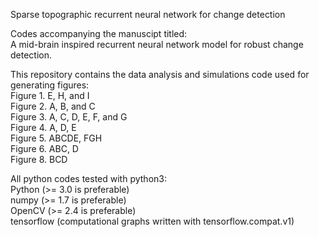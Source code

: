 Sparse topographic recurrent neural network for change detection  

Codes accompanying the manuscipt titled:  
	A mid-brain inspired recurrent neural network model for robust change detection.  

This repository contains the data analysis and simulations code used for generating figures:  
Figure 1. E, H, and I  
Figure 2. A, B, and C  
Figure 3. A, C, D, E, F, and G  
Figure 4. A, D, E  
Figure 5. ABCDE, FGH  
Figure 6. ABC, D  
Figure 8. BCD  

All python codes tested with python3:  
Python (>= 3.0 is preferable)  
numpy  (>= 1.7 is preferable)  
OpenCV (>= 2.4 is preferable)  
tensorflow (computational graphs written with tensorflow.compat.v1)  




























